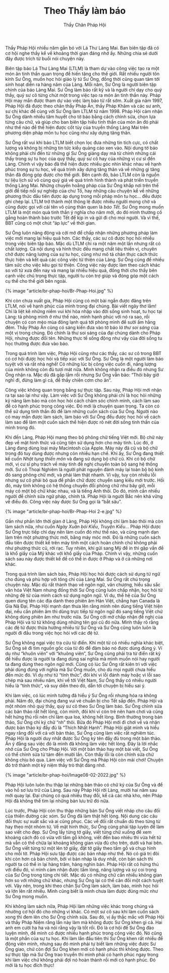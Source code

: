 ﻿---
title: Theo Thầy làm báo
author: Thầy Chân Pháp Hội
---

<p class="editors-preface">Thầy Pháp Hội nhiều năm gắn bó với Lá Thư Làng Mai. Ban biên tập đã có cơ hội nghe thầy kể về khoảng thời gian đáng nhớ ấy. Những chia sẻ dưới đây được trích từ buổi nói chuyện này.</p>

Biên tập báo Lá Thư Làng Mai (LTLM) là tham dự vào công việc tạo ra một món ăn tinh thần quan trọng để hiến tặng cho thế giới. Rất nhiều người tôn kính Sư Ông, muốn học hỏi giáo lý từ Sư Ông, đồng thời cũng quan tâm tới sinh hoạt diễn ra hàng năm của Làng. Mỗi năm, Sư Ông là người biên tập chính của báo Làng Mai. Sư Ông làm báo rất kỹ và là người chỉ dạy cho quý thầy, quý sư cô từng chút một trong việc tạo ra món ăn tinh thần này. Pháp Hội may mắn được tham dự vào việc làm báo từ rất sớm. Xuất gia năm 1997, Pháp Hội đã được theo chân thầy Pháp Ấn, thầy Pháp Khâm và các sư anh, sư chị khác để cùng với Sư Ông làm LTLM từ năm 1998. Pháp Hội cảm nhận Sư Ông dành nhiều tâm huyết cho tờ báo bằng cách chỉnh sửa, chọn lựa từng câu chữ, và giúp cho ban biên tập hiểu tinh thần của món ăn đó phải như thế nào để thể hiện được cốt tủy của truyền thống Làng Mai trên phương diện pháp môn tu học cũng như xây dựng tăng thân.

Sư Ông rất vui khi báo LTLM biết chọn lọc đưa những tin tích cực, có chất lượng và không bị những tin tức kiểu quảng cáo xen vào. Nội dung tờ báo không phải chỉ đến từ những gì Sư Ông giảng dạy mà từ chính những cái thấy trong sự tu học của quý thầy, quý sư cô hay của những vị cư sĩ đến Làng. Chính vì vậy báo đã thể hiện được nhiều góc nhìn khác nhau về hạnh phúc trong sự tu học, về quá trình xây dựng tăng thân và về những gì tăng thân đã đóng góp được cho thế giới. Bên cạnh đó, báo LTLM còn là nguồn tư liệu lịch sử vô cùng quý giá về quá trình hình thành và phát triển truyền thống Làng Mai. Những chuyến hoằng pháp của Sư Ông khắp nơi trên thế giới để tiếp nối sự nghiệp của chư Tổ, hay những câu chuyện kể về những phương thức đầu tiên được áp dụng trong mỗi pháp môn tu học… đều được ghi chép lại. LTLM trở thành một thông lệ được nhiều người mong chờ và cũng được gọi với cái tên vô cùng thân quen là *báo Tết*. Sư Ông mong muốn LTLM là một món quà tinh thần ý nghĩa cho năm mới, do đó mình thường cố gắng hoàn thành báo trước Tết để kịp in và gửi đi cho mọi người. Và vì thế, BBT cũng có một chút “áp lực” về thời gian.

Sư Ông luôn năng động và cởi mở để chấp nhận những phương pháp làm việc mới mang lại hiệu quả hơn. Các thầy, các sư cô được học hỏi nhiều trong việc biên tập báo. Mặc dù LTLM chỉ ra một năm một lần nhưng rất có chất lượng. Cả nội dung và hình thức đều mang chất liệu thiền vị, chuyên chở được năng lượng của sự tu học, cũng như mô tả chân thực cách thức thực hiện và kết quả các công việc từ thiện của Làng. Sư Ông cũng để nhiều tâm sức cho việc kêu gọi từ thiện. Công việc này được làm theo cách khác so với từ xưa đến nay và mang lại nhiều hiệu quả, đồng thời cho thấy bên cạnh việc chú trọng thực tập, người tu còn trợ giúp và đóng góp một cách cụ thể cho thế giới bên ngoài.

{% image "article/br-phap-hoi/Br-Phap-Hoi.jpg" %}

Khi còn chưa xuất gia, Pháp Hội cũng có một bài ngắn được đăng trên LTLM, nói về hạnh phúc của mình trong đại chúng. Bài viết ngây thơ lắm! Chỉ là liệt kê những niềm vui khi hòa nhập vào đời sống sinh hoạt, tu học tại Làng: tả phòng mình ở như thế nào, mình hạnh phúc với nó ra sao, rồi chuyện có con mèo mùa đông lạnh quá tới phòng mình để sưởi ấm hằng đêm. Thầy Pháp Ấn cũng có sáng kiến đưa vào tờ báo *lá thư soi sáng* của một vị trong chúng. Đó chính là thư soi sáng của đại chúng dành cho Pháp Hội, nhưng được đổi tên. Những thực tế sống động như vậy của đời sống tu học thường được đưa vào báo.

Trong quá trình làm việc, Pháp Hội cũng như các thầy, các sư cô trong BBT có cơ hội được học hỏi và tiếp xúc với Sư Ông. Sư Ông là một người làm báo tuyệt vời và rất nhà nghề! Có những lúc bị công việc cuốn đi, năng lượng của mình không còn đủ tươi mát nữa. Mình không nhận ra điều đó nhưng Sư Ông nhận ra. Mặc dù đã gấp lắm rồi nhưng Sư Ông vẫn bảo: “Thôi bây giờ nghỉ đi, đừng làm gì cả, để thầy chiên cơm cho ăn”. 

Công việc không quan trọng bằng sự thực tập. Sau này, Pháp Hội mới nhận ra tại sao lại như vậy. Làm việc với Sư Ông không phải chỉ là học hỏi những kỹ năng làm báo mà còn học hỏi cách chăm sóc chính mình, cách làm sao để có hạnh phúc trong công việc. Đó mới là chuyện quan trọng. Ta còn có thể sử dụng tinh thần đó để làm những cuốn sách của Sư Ông. Người nào có may mắn được làm sách, làm báo với Sư Ông đều được học hỏi về cách làm sao để làm một cuốn sách thể hiện được rõ nét đời sống tinh thần của mình trong đó. 

Khi đến Làng, Pháp Hội mang theo bộ phông chữ tiếng Việt mới. Bộ chữ này đẹp về mặt hình thức và cũng tiện sử dụng hơn cho máy tính. Lúc đó, ở Làng đang dùng loại máy Macintosh của Apple. Máy này đã cũ và bộ chữ trong đó tuy dùng được nhưng còn nhiều hạn chế. Khi ấy, Sư Ông đang thiết kế cuốn *Nhật tụng thiền môn* và đang sử dụng bộ chữ cũ. Khi có bộ chữ mới, vị cư sĩ phụ trách về máy tính đề nghị chuyển toàn bộ sang hệ thống mới. Sư cô Thoại Nghiêm là người phát nguyện đánh máy lại toàn bộ bộ kinh đó sang phông chữ mới, và phải làm thật nhanh. Vì vậy, tuy còn nhiều lỗi nhưng sư cô phải bỏ qua để phần chữ được chuyển sang kiểu mới trước. Hồi đó, máy tính không có hệ thống chuyển đổi phông chữ như bây giờ, mỗi máy có một bộ chữ khác nhau, và là tiếng Anh thôi. Do đó, mình cần nhiều người để chỉnh sửa ngữ pháp, chính tả. Pháp Hội là người Bắc nên khá vững về điều đó. Công việc này được Sư Ông gọi là “bắt sâu”.

{% image "article/br-phap-hoi/Br-Phap-Hoi 2-e.jpg" %}

Gần như phần lớn thời gian ở Làng, Pháp Hội không chỉ làm báo thôi mà còn làm sách nữa, như cuốn *Ngày Xuân bói Kiều*, *Truyện Kiều*… Pháp Hội được Sư Ông trực tiếp chỉ dạy nên làm cuốn đó như thế nào, và cũng mạnh dạn làm trên một phương thức mới, bằng máy móc mới. Đó là những cuốn sách đầu tiên được thiết kế trên máy tính một cách hoàn chỉnh chứ không phải như phương thức cũ, rời rạc. Tuy nhiên, khi gửi sang Mỹ để in thì gặp vấn đề là khổ giấy của Mỹ khác với khổ giấy của Pháp. Chính vì vậy, những cuốn sách sau này được thiết kế để có thể in được ở Pháp và ở cả những nơi khác. 

Trong quá trình làm sách báo, Pháp Hội học hỏi được cách sử dụng từ ngữ cho đúng và phù hợp với tông chỉ của Làng Mai. Sư Ông rất chú trọng chuyện này. Mặc dù rất thành thạo về ngôn ngữ, văn chương, hiểu sâu sắc văn hóa Việt Nam nhưng đồng thời Sư Ông cũng luôn chấp nhận, học hỏi từ những đệ tử của mình cách sử dụng ngôn ngữ. Ví dụ, thế hệ của Sư Ông quen dùng tên các địa danh theo phiên âm Hán Việt, chẳng hạn Canada là Gia Nã Đại. Pháp Hội mạnh dạn thưa lên rằng mình nên dùng tiếng Việt hiện đại, nếu cần phiên âm thì dùng trực tiếp từ ngôn ngữ đó sang tiếng Việt chứ không dùng phiên âm như trước nữa. Sư Ông cởi mở chấp nhận đề nghị của Pháp Hội và từ từ không dùng những tên gọi cũ đó nữa. Mình thấy rõ rằng các đệ tử được thừa hưởng nhiều từ Sư Ông và Sư Ông cũng luôn luôn là người đi đầu trong việc học hỏi với các đệ tử. 

Sư Ông không ngại việc tra cứu từ điển. Khi một từ có nhiều nghĩa khác biệt, Sư Ông sẽ đi tìm nguồn gốc của từ đó để đảm bảo nó được dùng đúng ý. Ví dụ như “khuôn viên” với “khuông viên”, Sư Ông cũng phải tra từ điển rất kỹ để hiểu được là người ta đang dùng sai nghĩa mà mình muốn nói hay người ta đang dùng theo ngôn ngữ mới. Cũng có lúc Sư Ông rất kiên trì với việc phải dùng đúng với nghĩa mà Sư Ông muốn, cho dù mọi người chưa hiểu đến mức đó. Ví dụ như từ “tỉnh thức”, đôi khi vì lỗi đánh máy hoặc vì lỗi sao chép mà sau nhiều năm, khi về tới Việt Nam, Sư Ông thấy có nhiều người hiểu là “tính thức”, và suy diễn theo đó, dẫn tới chuyện bị hiểu sai ý. 

Khi làm việc, có lúc mình tưởng đã hiểu ý Sư Ông rồi nhưng hóa ra không phải. Năm đó, đại chúng đang vui vẻ chuẩn bị cho Tết sắp đến. Pháp Hội và một nhóm nhỏ quý thầy, quý sư cô theo Sư Ông làm báo. Sư Ông chỉnh sửa các bản thảo rất hết lòng, còn mình, đôi khi vì còn trẻ nên ham chơi và cũng hết hứng thú rồi nên chỉ làm qua loa, không hết lòng. Bình thường trong bản thảo, Sư Ông chỉ ký chữ “nh” thôi. Bữa đó Pháp Hội mới đi chơi về và nhận được bản thảo ký đầy đủ là “Thích Nhất Hạnh”. Pháp Hội giật mình và hiểu ngay rằng đối với cả với bản thảo, Sư Ông cũng làm việc rất nghiêm túc. Pháp Hội là người duy nhất được Sư Ông ký tên đầy đủ trong một bản thảo. Ẩn ý đằng sau việc đó là mình đã không làm việc hết lòng. Đây là lời nhắc nhở của Sư Ông cho Pháp Hội. Với một bản thảo hay một bài viết, Sư Ông có thể chỉnh sửa từ tám đến mười lần. Còn thấy lỗi là còn chỉnh sửa chứ không chịu bỏ qua. Làm việc với Sư Ông mà Pháp Hội còn mải chơi! Chuyện đó trở thành một kỷ niệm thầy trò thật đáng nhớ.

{% image "article/br-phap-hoi/Image08-02-2022.jpg" %}

Pháp Hội luôn luôn thu thập lại những bản thảo có chữ ký của Sư Ông và để vào hồ sơ lưu trữ của Làng. Sau này Pháp Hội rời Làng, mười hai năm sau mới quay lại. Đại chúng có quá nhiều thay đổi, kể cả các nhà kho, nên Pháp Hội đã không thể tìm lại những bản lưu trữ đó nữa. 

Lúc trước, Pháp Hội còn thu thập những bản Sư Ông viết nháp cho câu đối của thiền đường các xóm. Sư Ông đã làm thật hết lòng. Nội dung các câu đối thực sự xuất sắc và ai cũng phục. Các vế đối rất chuẩn dù theo từng từ hay theo một nhóm từ. Về mặt hình thức, Sư Ông cũng phải tập luyện để làm sao viết cho đẹp. Sư Ông lấy từng tờ giấy, viết từng chữ xuống để xem khoảng cách đó có vừa với tấm gỗ không, viết đến bao nhiêu thì vừa hết từ mà vẫn có thể chừa lại khoảng không gian vừa đủ cho trên, dưới và hai bên. Sư Ông viết từng từ một lên tờ giấy, đặt tờ giấy theo tấm gỗ và chụp hình cho mỗi tờ. Pháp Hội sưu tập được các bản nháp như thế. Nó có giá trị đôi khi còn hơn cả bản chính, bởi vì bản nháp là duy nhất, còn bản sách thì người ta có thể in lại hàng trăm, hàng nghìn bản. Pháp Hội rất có hứng thú với điều đó, vì mình cảm nhận được tấm lòng, năng lượng và sự coi trọng của Sư Ông trong từng chi tiết. Mặc dù có những chữ cần nhiều không gian hơn so với những chữ khác, nhưng Sư Ông lại có thể cân đối một cách tuyệt vời. Vậy nên, trong khi theo chân Sư Ông làm sách, làm báo, mình học hỏi và lớn lên rất nhiều. Mình cũng biết là mình chưa làm được đúng mức như Sư Ông mong muốn.

Khi không làm sách nữa, Pháp Hội làm những việc khác trong chúng và nhường cơ hội đó cho những vị khác. Có một sư cô sau khi làm cuốn sách xong thì đem lên cho Sư Ông chỉnh sửa. Sau đó, vị ấy thắc mắc với Pháp Hội và thầy Pháp Niệm rằng lần này làm mà không được Sư Ông khen gì cả. Hai anh em cười ha ha và nói rằng vậy là tốt rồi. Đó là cơ hội để Sư Ông đào luyện mình, để mình có được nhiều hạnh phúc trong công việc đó. Nó cũng là một phần của sự tu học. Khi làm lần đầu tiên thì Sư Ông khen rất nhiều để động viên mình, nhưng sau đó mình phải tự biết làm những việc được Sư Ông giao, chứ còn đợi Sư Ông khen mới có hạnh phúc thì không được. Theo sự thực tập mà Sư Ông trao truyền thì mình phải có hạnh phúc ngay trong khi làm việc chứ không phải đợi nó hoàn thành rồi mới có hạnh phúc. Đó mới là tu học đích thực!

